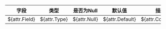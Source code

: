 | **字段**      | **类型**     | **是否为Null** | **默认值**      | **描述**        |
| ------------- | ------------ | -------------- | --------------- | --------------- |
| ${attr.Field} | ${attr.Type} | ${attr.Null}   | ${attr.Default} | ${attr.Comment} |
